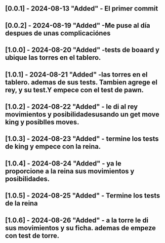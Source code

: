 ## [0.0.1] - 2024-08-13  "Added" - El primer commit

## [0.0.2] - 2024-08-19  "Added" -Me puse al día despues de unas complicaciónes

## [1.0.0] - 2024-08-20  "Added" -tests de boaard y ubique las torres en el tablero.

## [1.0.1] - 2024-08-21  "Added" -las torres en el tablero. ademas de sus tests. Tambien agrege el rey, y su test.Y empece con el test de pawn. 

## [1.0.2] - 2024-08-22  "Added" -  le di al rey movimientos y posibilidadesusando un get move king y posiblles moves.

## [1.0.3] - 2024-08-23  "Added" -  termine los tests de king y empece con la reina.

## [1.0.4] - 2024-08-24  "Added" - ya le proporcione a la reina sus movimientos y posibilidades.

## [1.0.5] - 2024-08-25  "Added" - Termine los tests de la reina 

## [1.0.6] - 2024-08-26  "Added" -  a la torre le di sus movimientos y su ficha. ademas de empeze con test de torre.


